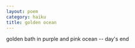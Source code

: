 ```yaml
---
layout: poem
category: haiku
title: golden ocean
---
```

golden bath
in purple and pink ocean --
day's end
